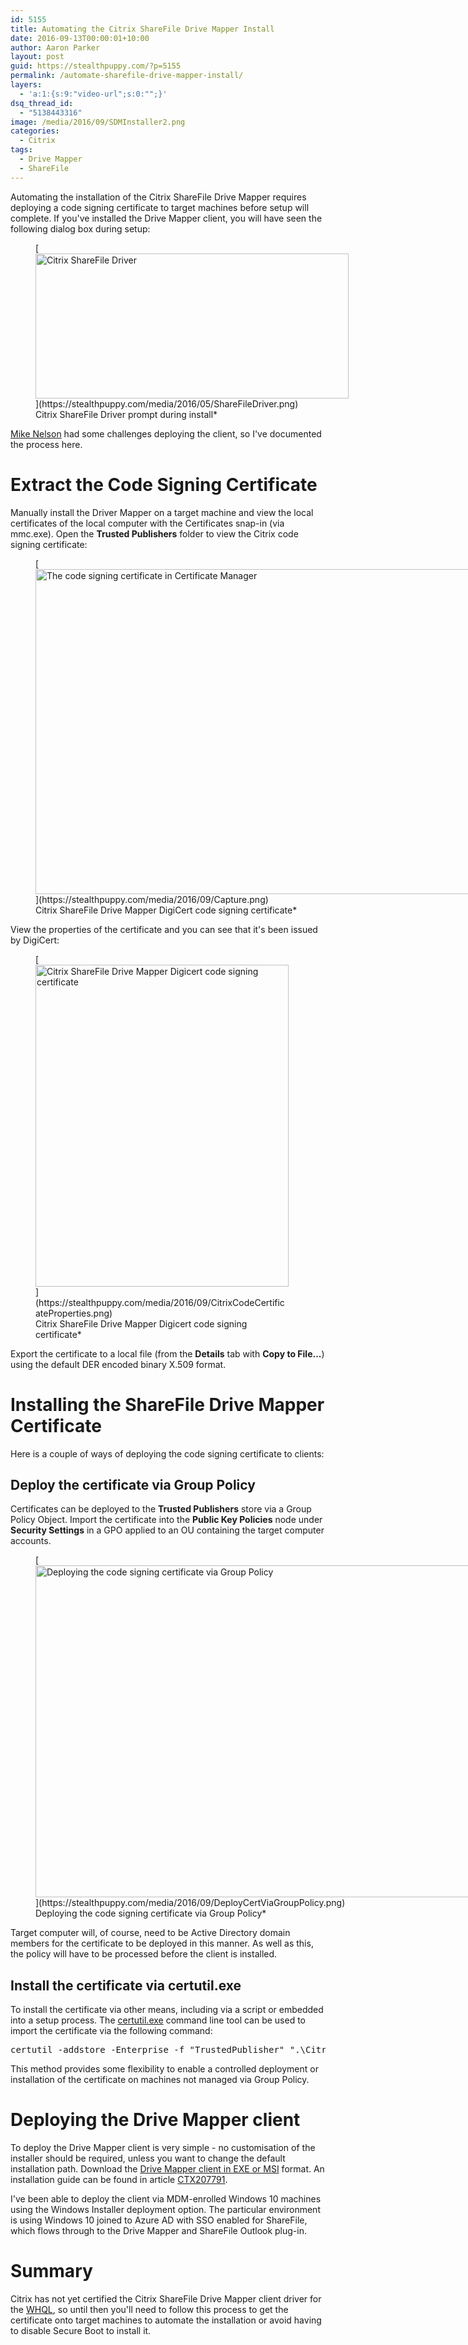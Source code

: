 ```yaml
---
id: 5155
title: Automating the Citrix ShareFile Drive Mapper Install
date: 2016-09-13T00:00:01+10:00
author: Aaron Parker
layout: post
guid: https://stealthpuppy.com/?p=5155
permalink: /automate-sharefile-drive-mapper-install/
layers:
  - 'a:1:{s:9:"video-url";s:0:"";}'
dsq_thread_id:
  - "5138443316"
image: /media/2016/09/SDMInstaller2.png
categories:
  - Citrix
tags:
  - Drive Mapper
  - ShareFile
---
```

Automating the installation of the Citrix ShareFile Drive Mapper requires deploying a code signing certificate to target machines before setup will complete. If you've installed the Drive Mapper client, you will have seen the following dialog box during setup:

<figure id="attachment_4416" aria-describedby="caption-attachment-4416" style="width: 501px" class="wp-caption alignnone">[<img class="size-full wp-image-4416" src="https://stealthpuppy.com/media/2016/05/ShareFileDriver.png" alt="Citrix ShareFile Driver" width="501" height="232" srcset="https://stealthpuppy.com/media/2016/05/ShareFileDriver.png 501w, https://stealthpuppy.com/media/2016/05/ShareFileDriver-150x69.png 150w, https://stealthpuppy.com/media/2016/05/ShareFileDriver-300x139.png 300w" sizes="(max-width: 501px) 100vw, 501px" />](https://stealthpuppy.com/media/2016/05/ShareFileDriver.png)<figcaption id="caption-attachment-4416" class="wp-caption-text">Citrix ShareFile Driver prompt during install*</figure>

[Mike Nelson](https://twitter.com/nelmedia) had some challenges deploying the client, so I've documented the process here.

# Extract the Code Signing Certificate

Manually install the Driver Mapper on a target machine and view the local certificates of the local computer with the Certificates snap-in (via mmc.exe). Open the **Trusted Publishers** folder to view the Citrix code signing certificate:

<figure id="attachment_5158" aria-describedby="caption-attachment-5158" style="width: 982px" class="wp-caption alignnone">[<img class="wp-image-5158 size-full" src="https://stealthpuppy.com/media/2016/09/Capture.png" alt="The code signing certificate in Certificate Manager" width="982" height="520" srcset="https://stealthpuppy.com/media/2016/09/Capture.png 982w, https://stealthpuppy.com/media/2016/09/Capture-150x79.png 150w, https://stealthpuppy.com/media/2016/09/Capture-300x159.png 300w, https://stealthpuppy.com/media/2016/09/Capture-768x407.png 768w" sizes="(max-width: 982px) 100vw, 982px" />](https://stealthpuppy.com/media/2016/09/Capture.png)<figcaption id="caption-attachment-5158" class="wp-caption-text">Citrix ShareFile Drive Mapper DigiCert code signing certificate*</figure>

View the properties of the certificate and you can see that it's been issued by DigiCert:

<figure id="attachment_5159" aria-describedby="caption-attachment-5159" style="width: 405px" class="wp-caption alignnone">[<img class="size-full wp-image-5159" src="https://stealthpuppy.com/media/2016/09/CitrixCodeCertificateProperties.png" alt="Citrix ShareFile Drive Mapper Digicert code signing certificate" width="405" height="515" srcset="https://stealthpuppy.com/media/2016/09/CitrixCodeCertificateProperties.png 405w, https://stealthpuppy.com/media/2016/09/CitrixCodeCertificateProperties-118x150.png 118w, https://stealthpuppy.com/media/2016/09/CitrixCodeCertificateProperties-236x300.png 236w" sizes="(max-width: 405px) 100vw, 405px" />](https://stealthpuppy.com/media/2016/09/CitrixCodeCertificateProperties.png)<figcaption id="caption-attachment-5159" class="wp-caption-text">Citrix ShareFile Drive Mapper Digicert code signing certificate*</figure>

Export the certificate to a local file (from the **Details** tab with **Copy to File...**) using the default DER encoded binary X.509 format.

# Installing the ShareFile Drive Mapper Certificate

Here is a couple of ways of deploying the code signing certificate to clients:

## Deploy the certificate via Group Policy

Certificates can be deployed to the **Trusted Publishers** store via a Group Policy Object. Import the certificate into the **Public Key Policies** node under **Security Settings** in a GPO applied to an OU containing the target computer accounts.

<figure id="attachment_5160" aria-describedby="caption-attachment-5160" style="width: 1024px" class="wp-caption alignnone">[<img class="size-large wp-image-5160" src="https://stealthpuppy.com/media/2016/09/DeployCertViaGroupPolicy-1024x531.png" alt="Deploying the code signing certificate via Group Policy" width="1024" height="531" srcset="https://stealthpuppy.com/media/2016/09/DeployCertViaGroupPolicy-1024x531.png 1024w, https://stealthpuppy.com/media/2016/09/DeployCertViaGroupPolicy-150x78.png 150w, https://stealthpuppy.com/media/2016/09/DeployCertViaGroupPolicy-300x156.png 300w, https://stealthpuppy.com/media/2016/09/DeployCertViaGroupPolicy-768x398.png 768w, https://stealthpuppy.com/media/2016/09/DeployCertViaGroupPolicy.png 1306w" sizes="(max-width: 1024px) 100vw, 1024px" />](https://stealthpuppy.com/media/2016/09/DeployCertViaGroupPolicy.png)<figcaption id="caption-attachment-5160" class="wp-caption-text">Deploying the code signing certificate via Group Policy*</figure>

Target computer will, of course, need to be Active Directory domain members for the certificate to be deployed in this manner. As well as this, the policy will have to be processed before the client is installed.

## Install the certificate via certutil.exe

To install the certificate via other means, including via a script or embedded into a setup process. The [certutil.exe](https://technet.microsoft.com/en-us/library/cc732443(v=ws.11).aspx) command line tool can be used to import the certificate via the following command:

<pre class="prettyprint lang-plain_text" data-start-line="1" data-visibility="visible" data-highlight="" data-caption="">certutil -addstore -Enterprise -f "TrustedPublisher" ".\CitrixCodeSigningCert.cer"</pre>

This method provides some flexibility to enable a controlled deployment or installation of the certificate on machines not managed via Group Policy.

# Deploying the Drive Mapper client

To deploy the Drive Mapper client is very simple - no customisation of the installer should be required, unless you want to change the default installation path. Download the [Drive Mapper client in EXE or MSI](https://www.citrix.com/downloads/sharefile/clients-and-plug-ins/sharefile-drive-mapper.html) format. An installation guide can be found in article [CTX207791](http://support.citrix.com/article/CTX207791).

I've been able to deploy the client via MDM-enrolled Windows 10 machines using the Windows Installer deployment option. The particular environment is using Windows 10 joined to Azure AD with SSO enabled for ShareFile, which flows through to the Drive Mapper and ShareFile Outlook plug-in.

# Summary

Citrix has not yet certified the Citrix ShareFile Drive Mapper client driver for the [WHQL](https://msdn.microsoft.com/en-us/windows/hardware/gg463010.aspx), so until then you'll need to follow this process to get the certificate onto target machines to automate the installation or avoid having to disable Secure Boot to install it.